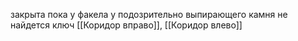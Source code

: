 
закрыта пока у факела у подозрительно выпирающего камня не найдется ключ
[[Коридор вправо]], [[Коридор влево]]
